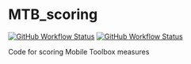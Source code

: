 # MTB_scoring

[![GitHub Workflow Status](https://img.shields.io/github/actions/workflow/status/MobileToolbox/MTB_scoring/docker-image.yml?label=build%20Docker%20image)](https://github.com/MobileToolbox/MTB_scoring/actions/workflows/docker-image.yml)
[![GitHub Workflow Status](https://img.shields.io/github/actions/workflow/status/MobileToolbox/MTB_scoring/pytest.yml?label=pytest)](https://github.com/MobileToolbox/MTB_scoring/actions/workflows/pytest.yml)

Code for scoring Mobile Toolbox measures
